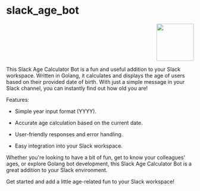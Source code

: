 # slack_age_bot
<p align="left"><p align="right"><img src="https://github.com/hemantchaurasia2002/slack_age_bot/assets/62471000/94ec65bb-844e-4180-8082-3cb0a3771293" width="100" height="100"></p>
This Slack Age Calculator Bot is a fun and useful addition to your Slack workspace. Written in Golang, it calculates and displays the age of users based on their provided date of birth. With just a simple message in your Slack channel, you can instantly find out how old you are!</p>

Features:

- Simple year input format (YYYY).
* Accurate age calculation based on the current date.
+ User-friendly responses and error handling.
- Easy integration into your Slack workspace.

Whether you're looking to have a bit of fun, get to know your colleagues' ages, or explore Golang bot development, this Slack Age Calculator Bot is a great addition to your Slack environment.

Get started and add a little age-related fun to your Slack workspace!
